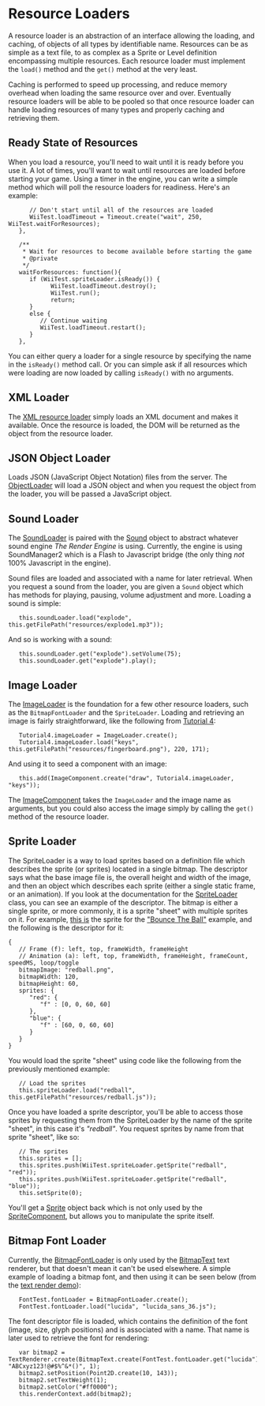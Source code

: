 # Resource Loaders #

A resource loader is an abstraction of an interface allowing the loading, and caching, of objects of all types by identifiable name.  Resources can be as simple as a text file, to as complex as a Sprite or Level definition encompassing multiple resources.  Each resource loader must implement the `load()` method and the `get()` method at the very least.

Caching is performed to speed up processing, and reduce memory overhead when loading the same resource over and over.  Eventually resource loaders will be able to be pooled so that once resource loader can handle loading resources of many types and properly caching and retrieving them.

## Ready State of Resources ##

When you load a resource, you'll need to wait until it is ready before you use it.  A lot of times, you'll want to wait until resources are loaded before starting your game.  Using a timer in the engine, you can write a simple method which will poll the resource loaders for readiness.  Here's an example:

```
      // Don't start until all of the resources are loaded
      WiiTest.loadTimeout = Timeout.create("wait", 250, WiiTest.waitForResources);
   },
      
   /**
    * Wait for resources to become available before starting the game
    * @private
    */
   waitForResources: function(){
      if (WiiTest.spriteLoader.isReady()) {
            WiiTest.loadTimeout.destroy();
            WiiTest.run();
            return;
      }
      else {
         // Continue waiting
         WiiTest.loadTimeout.restart();
      }
   },
```

You can either query a loader for a single resource by specifying the name in the `isReady()` method call.  Or you can simple ask if all resources which were loading are now loaded by calling `isReady()` with no arguments.

## XML Loader ##

The [XML resource loader](http://renderengine.googlecode.com/svn/api/XMLLoader.html) simply loads an XML document and makes it available.  Once the resource is loaded, the DOM will be returned as the object from the resource loader.

## JSON Object Loader ##

Loads JSON (JavaScript Object Notation) files from the server.  The [ObjectLoader](http://renderengine.googlecode.com/svn/api/ObjectLoader.html) will load a JSON object and when you request the object from the loader, you will be passed a JavaScript object.

## Sound Loader ##

The [SoundLoader](http://renderengine.googlecode.com/svn/api/SoundLoader.html) is paired with the [Sound](http://renderengine.googlecode.com/svn/api/Sound.html) object to abstract whatever sound engine _The Render Engine_ is using.  Currently, the engine is using SoundManager2 which is a Flash to Javascript bridge (the only thing _not_ 100% Javascript in the engine).

Sound files are loaded and associated with a name for later retrieval.  When you request a sound from the loader, you are given a `Sound` object which has methods for playing, pausing, volume adjustment and more.  Loading a sound is simple:

```
   this.soundLoader.load("explode", this.getFilePath("resources/explode1.mp3"));
```

And so is working with a sound:

```
   this.soundLoader.get("explode").setVolume(75);
   this.soundLoader.get("explode").play();
```

## Image Loader ##

The [ImageLoader](http://renderengine.googlecode.com/svn/api/ImageLoader.html) is the foundation for a few other resource loaders, such as the `BitmapFontLoader` and the `SpriteLoader`.  Loading and retrieving an image is fairly straightforward, like the following from [Tutorial 4](http://www.renderengine.com/tutorials/tutorial4a_1.php):

```
   Tutorial4.imageLoader = ImageLoader.create();
   Tutorial4.imageLoader.load("keys", this.getFilePath("resources/fingerboard.png"), 220, 171);
```

And using it to seed a component with an image:

```
   this.add(ImageComponent.create("draw", Tutorial4.imageLoader, "keys"));
```

The [ImageComponent](http://renderengine.googlecode.com/svn/api/ImageComponent.html) takes the `ImageLoader` and the image name as arguments, but you could also access the image simply by calling the `get()` method of the resource loader.

## Sprite Loader ##

The SpriteLoader is a way to load sprites based on a definition file which describes the sprite (or sprites) located in a single bitmap.  The descriptor says what the base image file is, the overall height and width of the image, and then an object which describes each sprite (either a single static frame, or an animation).  If you look at the documentation for the [SpriteLoader](http://renderengine.googlecode.com/svn/api/SpriteLoader.html) class, you can see an example of the descriptor.  The bitmap is either a single sprite, or more commonly, it is a sprite "sheet" with multiple sprites on it.  For example, [this is](http://renderengine.googlecode.com/svn/trunk/demos/wii_test/resources/redball.png) the sprite for the ["Bounce The Ball"](http://renderengine.googlecode.com/svn/trunk/demos/wii_test/index.html?metrics=true&context=1) example, and the following is the descriptor for it:

```
{
   // Frame (f): left, top, frameWidth, frameHeight
   // Animation (a): left, top, frameWidth, frameHeight, frameCount, speedMS, loop/toggle
   bitmapImage: "redball.png",
   bitmapWidth: 120,
   bitmapHeight: 60,
   sprites: {
      "red": {
         "f" : [0, 0, 60, 60]
      },
      "blue": {
         "f" : [60, 0, 60, 60]
      }
   }
}
```

You would load the sprite "sheet" using code like the following from the previously mentioned example:

```
   // Load the sprites
   this.spriteLoader.load("redball", this.getFilePath("resources/redball.js"));
```

Once you have loaded a sprite descriptor, you'll be able to access those sprites by requesting them from the SpriteLoader by the name of the sprite "sheet", in this case it's _"redball"_.  You request sprites by name from that sprite "sheet", like so:

```
   // The sprites
   this.sprites = [];
   this.sprites.push(WiiTest.spriteLoader.getSprite("redball", "red"));
   this.sprites.push(WiiTest.spriteLoader.getSprite("redball", "blue"));
   this.setSprite(0);
```

You'll get a [Sprite](http://renderengine.googlecode.com/svn/api/Sprite.html) object back which is not only used by the [SpriteComponent](http://renderengine.googlecode.com/svn/api/SpriteComponent.html), but allows you to manipulate the sprite itself.

## Bitmap Font Loader ##

Currently, the [BitmapFontLoader](http://renderengine.googlecode.com/svn/api/BitmapFontLoader.html) is only used by the [BitmapText](http://renderengine.googlecode.com/svn/api/BitmapText.html) text renderer, but that doesn't mean it can't be used elsewhere.  A simple example of loading a bitmap font, and then using it can be seen below (from the [text render demo](http://renderengine.googlecode.com/svn/trunk/test/textrender/index.html?metrics=true)):

```
   FontTest.fontLoader = BitmapFontLoader.create();
   FontTest.fontLoader.load("lucida", "lucida_sans_36.js");
```

The font descriptor file is loaded, which contains the definition of the font (image, size, glyph positions) and is associated with a name.  That name is later used to retrieve the font for rendering:

```
   var bitmap2 = TextRenderer.create(BitmapText.create(FontTest.fontLoader.get("lucida")), "ABCxyz123!@#$%^&*()", 1);
   bitmap2.setPosition(Point2D.create(10, 143));
   bitmap2.setTextWeight(1);
   bitmap2.setColor("#ff0000");
   this.renderContext.add(bitmap2);
```